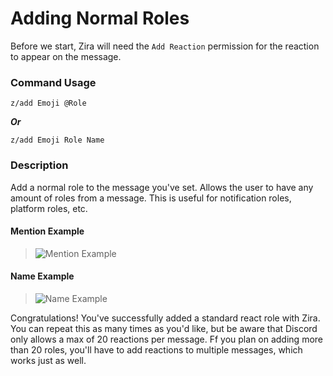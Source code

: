 # Adding Normal Roles

Before we start, Zira will need the `Add Reaction` permission for the reaction to appear on the message.

### Command Usage

```z/add Emoji @Role```

***Or*** 

```z/add Emoji Role Name```

### Description

Add a normal role to the message you've set. Allows the user to have any amount of roles from a message. This is useful for notification roles, platform roles, etc.

#### Mention Example
>![Mention Example](http://i.imjake.me/files/aaf3r.png)

#### Name Example
>![Name Example](http://i.imjake.me/files/qprsg.png)

Congratulations! You've successfully added a standard react role with Zira. You can repeat this as many times as you'd like, but be aware that Discord only allows a max of 20 reactions per message. Ff you plan on adding more than 20 roles, you'll have to add reactions to multiple messages, which works just as well.
